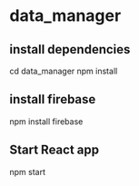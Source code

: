 # data_manager

## install dependencies

cd data_manager
npm install

## install firebase

npm install firebase

## Start React app

npm start
